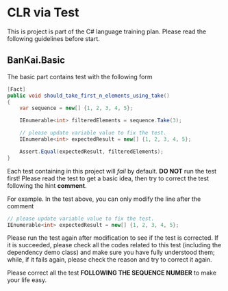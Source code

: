 # CLR via Test

This is project is part of the C# language training plan. Please read the following guidelines before start.

## BanKai.Basic

The basic part contains test with the following form

```csharp
[Fact]
public void should_take_first_n_elements_using_take()
{
    var sequence = new[] {1, 2, 3, 4, 5};

    IEnumerable<int> filteredElements = sequence.Take(3);

    // please update variable value to fix the test.
    IEnumerable<int> expectedResult = new[] {1, 2, 3, 4, 5};

    Assert.Equal(expectedResult, filteredElements);
}
```

Each test containing in this project will _fail_ by default. __DO NOT__ run the test first! Please read the test to get a basic idea, then try to correct the test following the hint __comment__.

For example. In the test above, you can only modify the line after the comment 

```csharp
// please update variable value to fix the test.
IEnumerable<int> expectedResult = new[] {1, 2, 3, 4, 5};
```

Please run the test again after modification to see if the test is corrected. If it is succeeded, please check all the codes related to this test (including the dependency demo class) and make sure you have fully understood them; while, if it fails again, please check the reason and try to correct it again.

Please correct all the test __FOLLOWING THE SEQUENCE NUMBER__ to make your life easy.